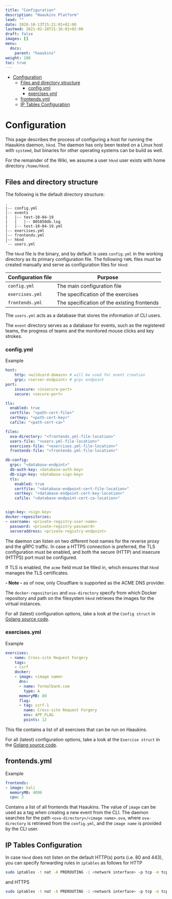 ```yaml
---
title: "Configuration"
description: "Haaukins Platform"
lead: ""
date: 2020-10-13T15:21:01+02:00
lastmod: 2021-02-28T21:16:01+02:00
draft: false
images: []
menu: 
  docs:
    parent: "haaukins"
weight: 100
toc: true
---
```



- [Configuration](#configuration)
  - [Files and directory structure](#files-and-directory-structure)
    - [config.yml](#configyml)
    - [exercises.yml](#exercisesyml)
  - [frontends.yml](#frontendsyml)
  - [IP Tables Configuration](#ip-tables-configuration)

# Configuration

This page describes the process of configuring a host for running the Haaukins daemon, `hknd`.
The daemon has only been tested on a Linux host with `systemd`, but binaries for other operating systems can be build as well.

For the remainder of the Wiki, we assume a user `hknd` user exists with home directory `/home/hknd`.

## Files and directory structure

The following is the default directory structure:
```
.
|-- config.yml
|-- events
|   |-- test-10-04-19
|   |   |-- 005850db.log
|   |-- test-10-04-19.yml
|-- exercises.yml
|-- frontends.yml
|-- hknd
`-- users.yml
```
The `hknd` file is the binary, and by default is uses `config.yml` in the working directory as its primary configuration file.
The following `YAML` files must be created manually and serve as configuration files for `hknd`:

| Configuration file | Purpose                                                   |
|--------------------|-----------------------------------------------------------|
| `config.yml`       | The main configuration file                               |
| `exercises.yml`    | The specification of the exercises                        |
| `frontends.yml`    | The specification of the existing frontends               |

The `users.yml` acts as a database that stores the information of CLI users.

The `event` directory serves as a database for events, such as the registered teams, the progress of teams and the monitored mouse clicks and key strokes.

### config.yml

Example

```yaml
host:
    http: <wildcard-domain> # will be used for event creation 
    grpc: <server-endpoint> # grpc endpoint
port:
    insecure: <insecure-port>
    secure: <secure-port>

tls:
  enabled: true
  certfile: "<path-cert-file>"
  certkey: "<path-cert-key>"
  cafile: "<path-cert-ca>"

files:
  ova-directory: "<frontends.yml-file-location>"
  users-file: "<users.yml-file-location>"
  exercises-file: "<exercises.yml-file-location>"
  frontends-file: "<frontends.yml-file-location>"

db-config:
  grpc: "<database-endpint>"
  db-auth-key: <database-auth-key>
  db-sign-key: <database-sign-key>
  tls:
    enabled: true
    certfile: "<database-endpoint-cert-file-location>"
    certkey: "<database-endpoint-cert-key-location>"
    cafile: "<database-endpoint-cert-ca-location>"


sign-key: <sign-key>
docker-repositories:
- username: <private-registry-user-name>
  password: <private-registry-password>
  serveraddress: <private-registry-endpoint>
```
The daemon can listen on two different host names for the reverse proxy and the gRPC traffic.
In case a HTTPS connection is preferred, the TLS configuration must be enabled, and both the secure (HTTP) and insecure (HTTPS) port must be configured.

If TLS is enabled, the `acme` field must be filled in, which ensures that `hknd` manages the TLS certificates.

**- Note -** as of now, only Cloudflare is supported as the ACME DNS provider.

The `docker-repositories` and `ova-directory` specify from which Docker repository and path on the filesystem `hknd` retrieves the images for the virtual instances.

For all (latest) configuration options, take a look at the `Config struct` in [Golang source code](https://github.com/aau-network-security/haaukins/blob/master/daemon/daemon.go#L82).

### exercises.yml

Example

```yaml
exercises:
  - name: Cross-site Request Forgery
    tags:
    - csrf
    docker:
    - image: <image name>
      dns:
      - name: formalbank.com
        type: A
      memoryMB: 80
      flag:
      - tag: csrf-1
        name: Cross-site Request Forgery
        env: APP_FLAG
        points: 12
```
This file contains a list of all exercises that can be run on Haaukins.

For all (latest) configuration options, take a look at the `Exercise struct` in the [Golang source code](https://github.com/aau-network-security/haaukins/blob/master/store/exercise.go#L41).

## frontends.yml
Example

```yaml
frontends:
- image: kali
  memoryMB: 4096
  cpu: 2
```

Contains a list of all frontends that Haaukins.
The value of `image` can be used as a tag when creating a new event from the CLI.
The daemon searches for the path `<ova-directory>/<image name>.ova`, where `ova-directory` is retrieved from the `config.yml`, and the `image name` is provided by the CLI user.



## IP Tables Configuration

In case `hknd` does not listen on the default HTTP(s) ports (i.e. 80 and 443), you can specify forwarding rules in `iptables` as follows for HTTP
```bash 
sudo iptables -t nat -A PREROUTING -i <network interface> -p tcp -m tcp --dport 80 -j DNAT --to <ip address>:<port>
```
and HTTPS
```bash 
sudo iptables -t nat -A PREROUTING -i <network interface> -p tcp -m tcp --dport 443 -j DNAT --to <ip address>:<port>
```